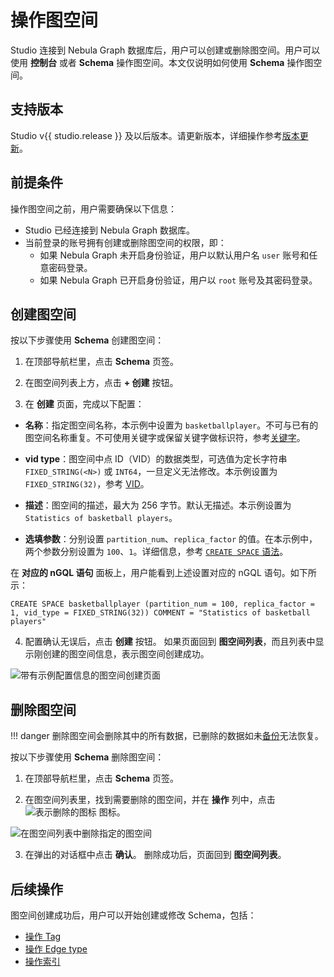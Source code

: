 # 操作图空间

Studio 连接到 Nebula Graph 数据库后，用户可以创建或删除图空间。用户可以使用 **控制台** 或者 **Schema** 操作图空间。本文仅说明如何使用 **Schema** 操作图空间。

## 支持版本

Studio v{{ studio.release }} 及以后版本。请更新版本，详细操作参考[版本更新](../about-studio/st-ug-check-updates.md)。

## 前提条件

操作图空间之前，用户需要确保以下信息：

- Studio 已经连接到 Nebula Graph 数据库。
- 当前登录的账号拥有创建或删除图空间的权限，即：
  - 如果 Nebula Graph 未开启身份验证，用户以默认用户名 `user` 账号和任意密码登录。
  - 如果 Nebula Graph 已开启身份验证，用户以 `root` 账号及其密码登录。

## 创建图空间

按以下步骤使用 **Schema** 创建图空间：

1. 在顶部导航栏里，点击 **Schema** 页签。

2. 在图空间列表上方，点击 **+ 创建** 按钮。

3. 在 **创建** 页面，完成以下配置：

  - **名称**：指定图空间名称，本示例中设置为 `basketballplayer`。不可与已有的图空间名称重复。不可使用关键字或保留关键字做标识符，参考[关键字](../../3.ngql-guide/1.nGQL-overview/keywords-and-reserved-words.md "点击前往 关键字")。

  - **vid type**：图空间中点 ID（VID）的数据类型，可选值为定长字符串 `FIXED_STRING(<N>)` 或 `INT64`，一旦定义无法修改。本示例设置为`FIXED_STRING(32)`，参考 [VID](../../1.introduction/3.vid.md)。

  - **描述**：图空间的描述，最大为 256 字节。默认无描述。本示例设置为`Statistics of basketball players`。

  - **选填参数**：分别设置 `partition_num`、`replica_factor` 的值。在本示例中，两个参数分别设置为 `100`、`1`。详细信息，参考 [`CREATE SPACE` 语法](../../3.ngql-guide/9.space-statements/1.create-space.md "点击前往 CREATE SPACE")。

  在 **对应的 nGQL 语句** 面板上，用户能看到上述设置对应的 nGQL 语句。如下所示：

  ```ngql
  CREATE SPACE basketballplayer (partition_num = 100, replica_factor = 1, vid_type = FIXED_STRING(32)) COMMENT = "Statistics of basketball players"
  ```

4. 配置确认无误后，点击 **创建** 按钮。
  如果页面回到 **图空间列表**，而且列表中显示刚创建的图空间信息，表示图空间创建成功。

![带有示例配置信息的图空间创建页面](https://docs-cdn.nebula-graph.com.cn/figures/st-ug-015.png "图空间创建页面")

## 删除图空间

!!! danger
    删除图空间会删除其中的所有数据，已删除的数据如未[备份](../../7.data-security/3.manage-snapshot.md)无法恢复。

按以下步骤使用 **Schema** 删除图空间：

1. 在顶部导航栏里，点击 **Schema** 页签。

2. 在图空间列表里，找到需要删除的图空间，并在 **操作** 列中，点击 ![表示删除的图标](https://docs-cdn.nebula-graph.com.cn/figures/alert-delete.png "删除") 图标。

  ![在图空间列表中删除指定的图空间](https://docs-cdn.nebula-graph.com.cn/figures/st-ug-016.png "删除图空间")

3. 在弹出的对话框中点击 **确认**。
  删除成功后，页面回到 **图空间列表**。

## 后续操作

图空间创建成功后，用户可以开始创建或修改 Schema，包括：

- [操作 Tag](st-ug-crud-tag.md)
- [操作 Edge type](st-ug-crud-edge-type.md)
- [操作索引](st-ug-crud-index.md)
